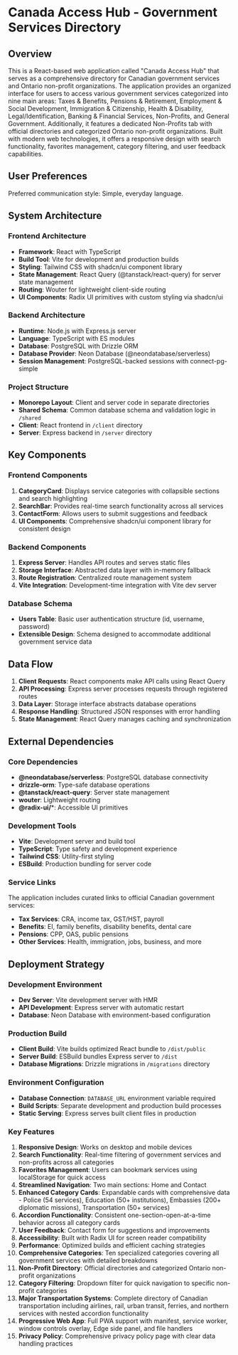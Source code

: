 # Canada Access Hub - Government Services Directory

## Overview

This is a React-based web application called "Canada Access Hub" that serves as a comprehensive directory for Canadian government services and Ontario non-profit organizations. The application provides an organized interface for users to access various government services categorized into nine main areas: Taxes & Benefits, Pensions & Retirement, Employment & Social Development, Immigration & Citizenship, Health & Disability, Legal/Identification, Banking & Financial Services, Non-Profits, and General Government. Additionally, it features a dedicated Non-Profits tab with official directories and categorized Ontario non-profit organizations. Built with modern web technologies, it offers a responsive design with search functionality, favorites management, category filtering, and user feedback capabilities.

## User Preferences

Preferred communication style: Simple, everyday language.

## System Architecture

### Frontend Architecture
- **Framework**: React with TypeScript
- **Build Tool**: Vite for development and production builds
- **Styling**: Tailwind CSS with shadcn/ui component library
- **State Management**: React Query (@tanstack/react-query) for server state management
- **Routing**: Wouter for lightweight client-side routing
- **UI Components**: Radix UI primitives with custom styling via shadcn/ui

### Backend Architecture
- **Runtime**: Node.js with Express.js server
- **Language**: TypeScript with ES modules
- **Database**: PostgreSQL with Drizzle ORM
- **Database Provider**: Neon Database (@neondatabase/serverless)
- **Session Management**: PostgreSQL-backed sessions with connect-pg-simple

### Project Structure
- **Monorepo Layout**: Client and server code in separate directories
- **Shared Schema**: Common database schema and validation logic in `/shared`
- **Client**: React frontend in `/client` directory
- **Server**: Express backend in `/server` directory

## Key Components

### Frontend Components
1. **CategoryCard**: Displays service categories with collapsible sections and search highlighting
2. **SearchBar**: Provides real-time search functionality across all services
3. **ContactForm**: Allows users to submit suggestions and feedback
4. **UI Components**: Comprehensive shadcn/ui component library for consistent design

### Backend Components
1. **Express Server**: Handles API routes and serves static files
2. **Storage Interface**: Abstracted data layer with in-memory fallback
3. **Route Registration**: Centralized route management system
4. **Vite Integration**: Development-time integration with Vite dev server

### Database Schema
- **Users Table**: Basic user authentication structure (id, username, password)
- **Extensible Design**: Schema designed to accommodate additional government service data

## Data Flow

1. **Client Requests**: React components make API calls using React Query
2. **API Processing**: Express server processes requests through registered routes
3. **Data Layer**: Storage interface abstracts database operations
4. **Response Handling**: Structured JSON responses with error handling
5. **State Management**: React Query manages caching and synchronization

## External Dependencies

### Core Dependencies
- **@neondatabase/serverless**: PostgreSQL database connectivity
- **drizzle-orm**: Type-safe database operations
- **@tanstack/react-query**: Server state management
- **wouter**: Lightweight routing
- **@radix-ui/***: Accessible UI primitives

### Development Tools
- **Vite**: Development server and build tool
- **TypeScript**: Type safety and development experience
- **Tailwind CSS**: Utility-first styling
- **ESBuild**: Production bundling for server code

### Service Links
The application includes curated links to official Canadian government services:
- **Tax Services**: CRA, income tax, GST/HST, payroll
- **Benefits**: EI, family benefits, disability benefits, dental care
- **Pensions**: CPP, OAS, public pensions
- **Other Services**: Health, immigration, jobs, business, and more

## Deployment Strategy

### Development Environment
- **Dev Server**: Vite development server with HMR
- **API Development**: Express server with automatic restart
- **Database**: Neon Database with environment-based configuration

### Production Build
- **Client Build**: Vite builds optimized React bundle to `/dist/public`
- **Server Build**: ESBuild bundles Express server to `/dist`
- **Database Migrations**: Drizzle migrations in `/migrations` directory

### Environment Configuration
- **Database Connection**: `DATABASE_URL` environment variable required
- **Build Scripts**: Separate development and production build processes
- **Static Serving**: Express serves built client files in production

### Key Features
1. **Responsive Design**: Works on desktop and mobile devices
2. **Search Functionality**: Real-time filtering of government services and non-profits across all categories
3. **Favorites Management**: Users can bookmark services using localStorage for quick access
4. **Streamlined Navigation**: Two main sections: Home and Contact
5. **Enhanced Category Cards**: Expandable cards with comprehensive data - Police (54 services), Education (50+ institutions), Embassies (200+ diplomatic missions), Transportation (50+ services)
6. **Accordion Functionality**: Consistent one-section-open-at-a-time behavior across all category cards
7. **User Feedback**: Contact form for suggestions and improvements
8. **Accessibility**: Built with Radix UI for screen reader compatibility
9. **Performance**: Optimized builds and efficient caching strategies
10. **Comprehensive Categories**: Ten specialized categories covering all government services with detailed breakdowns
11. **Non-Profit Directory**: Official directories and categorized Ontario non-profit organizations
12. **Category Filtering**: Dropdown filter for quick navigation to specific non-profit categories
13. **Major Transportation Systems**: Complete directory of Canadian transportation including airlines, rail, urban transit, ferries, and northern services with nested accordion functionality
14. **Progressive Web App**: Full PWA support with manifest, service worker, window controls overlay, Edge side panel, and file handlers
15. **Privacy Policy**: Comprehensive privacy policy page with clear data handling practices